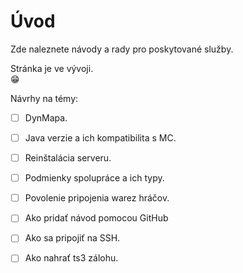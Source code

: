 # Úvod

Zde naleznete návody a rady pro poskytované služby.

Stránka je ve vývoji.  
 😁 

Návrhy na témy:

* [ ] DynMapa.
* [ ] Java verzie a ich kompatibilita s MC.
* [ ] Reinštalácia serveru.
* [ ] Podmienky spolupráce a ich typy.
* [ ] Povolenie pripojenia warez hráčov.
* [ ] Ako pridať návod pomocou GitHub
* [ ] Ako sa pripojiť na SSH.
* [ ] Ako nahrať ts3 zálohu.

